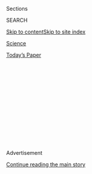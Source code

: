 <div id="app">

<div>

<div>

<div>

<div class="NYTAppHideMasthead css-1q2w90k e1suatyy0">

<div class="section css-ui9rw0 e1suatyy2">

<div class="css-eph4ug er09x8g0">

<div class="css-6n7j50">

</div>

<span class="css-1dv1kvn">Sections</span>

<div class="css-10488qs">

<span class="css-1dv1kvn">SEARCH</span>

</div>

[Skip to content](#site-content)[Skip to site
index](#site-index)

</div>

<div id="masthead-section-label" class="css-1wr3we4 eaxe0e00">

[Science](https://www.nytimes.com/section/science)

</div>

<div class="css-10698na e1huz5gh0">

</div>

</div>

<div id="masthead-bar-one" class="section hasLinks css-15hmgas e1csuq9d3">

<div class="css-uqyvli e1csuq9d0">

</div>

<div class="css-1uqjmks e1csuq9d1">

</div>

<div class="css-9e9ivx">

[](https://myaccount.nytimes.com/auth/login?response_type=cookie&client_id=vi)

</div>

<div class="css-1bvtpon e1csuq9d2">

[Today’s
Paper](https://www.nytimes.com/section/todayspaper)

</div>

</div>

</div>

</div>

<div data-aria-hidden="false">

<div id="site-content" data-role="main">

<div>

<div class="css-1aor85t" style="opacity:0.000000001;z-index:-1;visibility:hidden">

<div class="css-1hqnpie">

<div class="css-epjblv">

<span class="css-17xtcya">[Science](/section/science)</span><span class="css-x15j1o">|</span><span class="css-fwqvlz">Lizard
Popsicles,
Anyone?</span>

</div>

<div class="css-k008qs">

<div class="css-1iwv8en">

<span class="css-18z7m18"></span>

<div>

</div>

</div>

<span class="css-1n6z4y">https://nyti.ms/3fnVlmp</span>

<div class="css-1705lsu">

<div class="css-4xjgmj">

<div class="css-4skfbu" data-role="toolbar" data-aria-label="Social Media Share buttons, Save button, and Comments Panel with current comment count" data-testid="share-tools">

  - 
  - 
  - 
  - 
    
    <div class="css-6n7j50">
    
    </div>

  - 

</div>

</div>

</div>

</div>

</div>

</div>

<div id="NYT_TOP_BANNER_REGION" class="css-13pd83m">

</div>

<div id="top-wrapper" class="css-1sy8kpn">

<div id="top-slug" class="css-l9onyx">

Advertisement

</div>

[Continue reading the main
story](#after-top)

<div class="ad top-wrapper" style="text-align:center;height:100%;display:block;min-height:250px">

<div id="top" class="place-ad" data-position="top" data-size-key="top">

</div>

</div>

<div id="after-top">

</div>

</div>

<div>

<div id="sponsor-wrapper" class="css-1hyfx7x">

<div id="sponsor-slug" class="css-19vbshk">

Supported by

</div>

[Continue reading the main
story](#after-sponsor)

<div id="sponsor" class="ad sponsor-wrapper" style="text-align:center;height:100%;display:block">

</div>

<div id="after-sponsor">

</div>

</div>

<div class="css-186x18t">

</div>

<div class="css-1vkm6nb ehdk2mb0">

# Lizard Popsicles, Anyone?

</div>

The coolest reptiles on the planet occasionally freeze solid.

<div class="css-79elbk" data-testid="photoviewer-wrapper">

<div class="css-z3e15g" data-testid="photoviewer-wrapper-hidden">

</div>

<div class="css-1a48zt4 ehw59r15" data-testid="photoviewer-children">

![<span class="css-16f3y1r e13ogyst0" data-aria-hidden="true">A very
cold female Liolaemus quilmes lizard in an experiment at California
State University,
Northridge.</span><span class="css-cnj6d5 e1z0qqy90" itemprop="copyrightHolder"><span class="css-1ly73wi e1tej78p0">Credit...</span><span><span>Jason
Warner</span></span></span>](https://static01.nyt.com/images/2020/08/04/science/00SCI-LIZARDPOPSICLES1/merlin_173962470_d8c1a6b6-b309-4002-88ac-c64c519216f9-articleLarge.jpg?quality=75&auto=webp&disable=upscale)

</div>

</div>

<div class="css-18e8msd">

<div class="css-vp77d3 epjyd6m0">

<div class="css-1baulvz">

By <span class="css-1baulvz last-byline" itemprop="name">Joshua Rapp
Learn</span>

</div>

</div>

  - July 31,
    2020

  - 
    
    <div class="css-4xjgmj">
    
    <div class="css-d8bdto" data-role="toolbar" data-aria-label="Social Media Share buttons, Save button, and Comments Panel with current comment count" data-testid="share-tools">
    
      - 
      - 
      - 
      - 
        
        <div class="css-6n7j50">
        
        </div>
    
      - 
    
    </div>
    
    </div>

</div>

</div>

<div class="section meteredContent css-1r7ky0e" name="articleBody" itemprop="articleBody">

<div class="css-1fanzo5 StoryBodyCompanionColumn">

<div class="css-53u6y8">

Stephan Halloy was conducting surveys on plants and wildlife on the high
plateaus around San Miguel de Tucumán in northwestern Argentina in the
1970s when he first encountered lizard Popsicles.

The mountains around the Argentine city climb rapidly to elevations of
13,000 to 16,400 feet, packing a multitude of ecological niches into a
relatively small area. The plateaus at the top can be hot in the
afternoon, but quickly drop to below freezing at night — not exactly the
type of place you would expect to find a lizard.

Nonetheless, Dr. Halloy, now a senior adviser with the New Zealand
Ministry for Primary Industries, caught a few and placed them in a box
outside his tent overnight. “When I opened the box the next morning they
were hard as wood — you couldn’t bend them,” Dr. Halloy recalled
recently. “They looked absolutely dead.”

But once the sun came up, the lizards began to thaw and were soon
running around in the box just like normal.

</div>

</div>

<div class="css-1fanzo5 StoryBodyCompanionColumn">

<div class="css-53u6y8">

“Obviously I found that very surprising,” Dr. Halloy said.

In the 1990s, Robert Espinoza, a biologist at California State
University, Northridge, heard this story from Dr. Halloy, and he has
been studying lizard Popsicles ever since. The lizards belong to the
genus Liolaemus, and research by Dr. Espinoza and his colleagues has
revealed that the lizards are indisputably the coolest on the planet.
Whereas tropical lizards like iguanas [fall from
trees](https://www.nytimes.com/2020/01/21/us/frozen-iguanas-miami-weather.html)
when it gets cold, Liolaemus can supercool their bodies, tolerate
freezing and live farther south and at higher elevations than any other
known lizard species.

“They’re real record holders,” Dr. Espinoza said.

Liolaemus species have been found on the island of Tierra del Fuego, at
the southern end of the Americas, and one researcher has even heard
stories of them walking on Perito Moreno, a glacier in Patagonia. Most
Liolaemus are found in Argentina and Chile, although some are found as
far north as Peru. Containing more than 272 documented species,
Liolaemus is the second-largest genus among all mammals, birds and
reptiles, after only anoles, another type of lizard.

## Supercool

Dr. Espinoza is still investigating how these lizards survive such cold
climates. In one experiment, his team fitted models of lizards, made of
hollow copper, with temperature loggers and placed them at one area at
13,369 feet in Salta Province. The models recorded temperatures as low
as minus 11.2 degrees Fahrenheit on the surface and 15.8 Fahrenheit
underground. (The lizards usually spend the night in burrows.)

The team then tested the cold adaptations of six species from varying
elevations. They found that some could survive cooling as low as 21.2
degrees Fahrenheit, although Dr. Espinoza suspects that wild lizards can
withstand colder temperatures. Liolaemus huasihuasicus, the species that
Dr. Halloy initially encountered, lives on a mountain about 1,640 feet
higher than the highest species Dr. Espinoza looked at — a presumably
colder area.

</div>

</div>

<div class="css-1fanzo5 StoryBodyCompanionColumn">

<div class="css-53u6y8">

Dr. Halloy noted in a 1989
[publication](https://scholarspace.manoa.hawaii.edu/bitstream/10125/1214/v43n2-170-184.pdf)
that Liolaemus huasihuasicus could survive freezing at 14 degrees
Fahrenheit, but only when at an elevation of 13,944 feet; the lizards
died when cooled to 26.6 degrees Fahrenheit at tests conducted at 1,476
feet.

</div>

</div>

<div class="css-79elbk" data-testid="photoviewer-wrapper">

<div class="css-z3e15g" data-testid="photoviewer-wrapper-hidden">

</div>

<div class="css-1a48zt4 ehw59r15" data-testid="photoviewer-children">

![<span class="css-16f3y1r e13ogyst0" data-aria-hidden="true">A
female L. multicolor at the base of Nevado de Acay in Salta,
Argentina.</span><span class="css-cnj6d5 e1z0qqy90" itemprop="copyrightHolder"><span class="css-1ly73wi e1tej78p0">Credit...</span><span>Robert
Espinoza</span></span>](https://static01.nyt.com/images/2020/08/04/science/00SCI-LIZARD-POPSICLES2/merlin_174042471_52013239-e01e-4753-aaf2-9537d01a55ee-articleLarge.jpg?quality=75&auto=webp&disable=upscale)

</div>

</div>

<div class="css-1fanzo5 StoryBodyCompanionColumn">

<div class="css-53u6y8">

Dr. Espinoza and his co-authors found that Liolaemus lizards have
adapted abilities to deal with the cold through three mechanisms. Some
lizards avoid extreme cold by going underground. Others use a process of
supercooling; by staying completely still, they can allow their bodies
to drop below freezing without actually freezing solid. Finally, some
can also tolerate full-body freezing for short periods of time. Dr.
Espinoza said that some Liolaemus species likely made use of more than
one mechanism, depending on the conditions.

The strategy of full-body freezing is likely similar to that seen in
North American wood frogs, which stay frozen over winter thanks to an
antifreeze-like glucose solution that protects the cells; Dr. Espinoza
still needs to investigate this hypothesis to be sure. The world’s
southernmost gecko, Darwin’s marked gecko, another Argentine lizard that
Dr. Espinoza has
[studied](https://www.sciencedirect.com/science/article/abs/pii/S030645651300020X),
most likely adopts the supercooling strategy.

## Lizards of many colors

The reason Liolaemus lizards can withstand such cold temperatures and
high elevations may also explain why there are so many of the lizards.
Whereas there were only about 50 described to science when Dr. Halloy
worked on them in the late 1970s, there are now 272 species.

Dr. Espinoza and others have
[discovered](https://bioone.org/journals/Herpetologica/volume-64/issue-4/08-022R1.1/Two-New-Species-of-span-classgenus-speciesLiolaemus-span-Iguania/10.1655/08-022R1.1.short)
a number of species, and his occasional co-author Fernando Lobo, a
zoologist at the National University of Salta in Argentina, has
[discovered](https://bioone.org/journals/Journal-of-Herpetology/volume-44/issue-2/08-334.1/Two-New-Species-of-Lizards-of-the-Liolaemus-montanus-Group/10.1670/08-334.1.short)
30 or more species of Liolaemus and its close cousin, the genus
Phymaturus*.* In one case, Dr. Lobo discovered a species under his tent,
in cloudy, frozen weather in the Argentine province of Santa Cruz near
the Chilean border.

“They didn’t look like any of the others,” Dr. Lobo said. “We suspected
they were a new one. We’ve had that excitement dozens of times in these
25 years.”

At the current rate of discovery, Liolaemus will likely become the most
numerous genus of living mammals, reptiles and birds in coming years.

</div>

</div>

<div class="css-1fanzo5 StoryBodyCompanionColumn">

<div class="css-53u6y8">

## ‘A species pump’

The large number of Liolaemus species may be related to the mountainous
region where they live, Dr. Espinoza said. The Andes are relatively
young — about the same evolutionary age as the lizards. He believes that
as the Andes pushed out of Earth’s crust, the genus splintered into
myriad ecological niches that eventually resulted in new species.

“The Andes are just kind of a species pump creating all these new
types,” Dr. Espinoza said.

Most of the lizards are similar in size, but they differ greatly in
color and even in diet and birth strategies. Dr. Lobo related a story
about an expedition in Argentina’s Jujuy Province. During their work, a
local woman appeared from a small sheep- and llama-herding village in
the mountains.

“She told us very clearly which one was which species with their Indian
names, and said ‘That one lays eggs and that one gives birth,’” Dr. Lobo
said.

</div>

</div>

<div class="css-79elbk" data-testid="photoviewer-wrapper">

<div class="css-z3e15g" data-testid="photoviewer-wrapper-hidden">

</div>

<div class="css-1a48zt4 ehw59r15" data-testid="photoviewer-children">

<div class="css-1xdhyk6 erfvjey0">

<span class="css-1ly73wi e1tej78p0">Image</span>

<div class="css-zjzyr8">

<div data-testid="lazyimage-container" style="height:257.77777777777777px">

</div>

</div>

</div>

<span class="css-16f3y1r e13ogyst0" data-aria-hidden="true">L.
magellanicus, encountered in El Chalten near Mount Fitz Roy in Argentina
by the
author.</span><span class="css-cnj6d5 e1z0qqy90" itemprop="copyrightHolder"><span class="css-1ly73wi e1tej78p0">Credit...</span><span>Joshua
Rapp Learn</span></span>

</div>

</div>

<div class="css-1fanzo5 StoryBodyCompanionColumn">

<div class="css-53u6y8">

Dr. Espinoza said that half the lizards give birth to live young,
perhaps because laying eggs in cold temperatures is likely not a recipe
for success for some species. In 2016 he also
[described](https://bioone.org/journals/Copeia/volume-104/issue-2/CH-15-381/The-First-Parthenogenetic-Pleurodont-Iguanian--A-New-All-female/10.1643/CH-15-381.short)
a new species, Liolaemus ** parthenos, in which the females reproduce
through virgin birth, without fertilization from a male.

Melisa Olave, a researcher with Argentina’s National Scientific and
Technical Research Council, who heard about the lizards on Perito
Moreno, conducted a recent
[study](https://onlinelibrary.wiley.com/doi/full/10.1111/jbi.13807?campaign=woletoc)
showing that the rise of the Andes may not be the only factor driving
Liolaemus evolution and diversity. Liolaemus species have very low
extinction rates relative to other lizards. Their variation in habitat
use, generalist approach to diet — some species are herbivorous while
others are omnivorous or carnivorous — and different forms of
reproduction may be critical to explaining Liolaemus species’ richness
and survival. She said that being a generalist is typically considered
advantageous, because it is easier to find suitable habitats in the
highly varied landscapes of South America’s southern cone.

In other words, the high diversity of Liolaemus may be more a product of
low extinction rate than of habitat splintering.

</div>

</div>

<div class="css-1fanzo5 StoryBodyCompanionColumn">

<div class="css-53u6y8">

Dr. Espinoza agreed that species persistence over time could be a
contributing factor in species richness, but he also believes that alone
cannot explain the diversity.

In any case, Dr. Olave shares the general sense of wonder infecting many
of the researchers who have worked with these lizards.

“Liolaemus species have an extraordinary ability to survive through
time,” she said.

***\[*[*Like the Science Times page on
Facebook.*](http://on.fb.me/1paTQ1h)** ****** *| Sign up for the*
**[*Science Times newsletter.*](http://nyti.ms/1MbHaRU)*\]***

</div>

</div>

<div>

</div>

</div>

<div>

</div>

<div>

</div>

<div>

</div>

<div>

<div id="bottom-wrapper" class="css-1ede5it">

<div id="bottom-slug" class="css-l9onyx">

Advertisement

</div>

[Continue reading the main
story](#after-bottom)

<div id="bottom" class="ad bottom-wrapper" style="text-align:center;height:100%;display:block;min-height:90px">

</div>

<div id="after-bottom">

</div>

</div>

</div>

</div>

</div>

## Site Index

<div>

</div>

## Site Information Navigation

  - [© <span>2020</span> <span>The New York Times
    Company</span>](https://help.nytimes.com/hc/en-us/articles/115014792127-Copyright-notice)

<!-- end list -->

  - [NYTCo](https://www.nytco.com/)
  - [Contact
    Us](https://help.nytimes.com/hc/en-us/articles/115015385887-Contact-Us)
  - [Work with us](https://www.nytco.com/careers/)
  - [Advertise](https://nytmediakit.com/)
  - [T Brand Studio](http://www.tbrandstudio.com/)
  - [Your Ad
    Choices](https://www.nytimes.com/privacy/cookie-policy#how-do-i-manage-trackers)
  - [Privacy](https://www.nytimes.com/privacy)
  - [Terms of
    Service](https://help.nytimes.com/hc/en-us/articles/115014893428-Terms-of-service)
  - [Terms of
    Sale](https://help.nytimes.com/hc/en-us/articles/115014893968-Terms-of-sale)
  - [Site
    Map](https://spiderbites.nytimes.com)
  - [Help](https://help.nytimes.com/hc/en-us)
  - [Subscriptions](https://www.nytimes.com/subscription?campaignId=37WXW)

</div>

</div>

</div>

</div>
